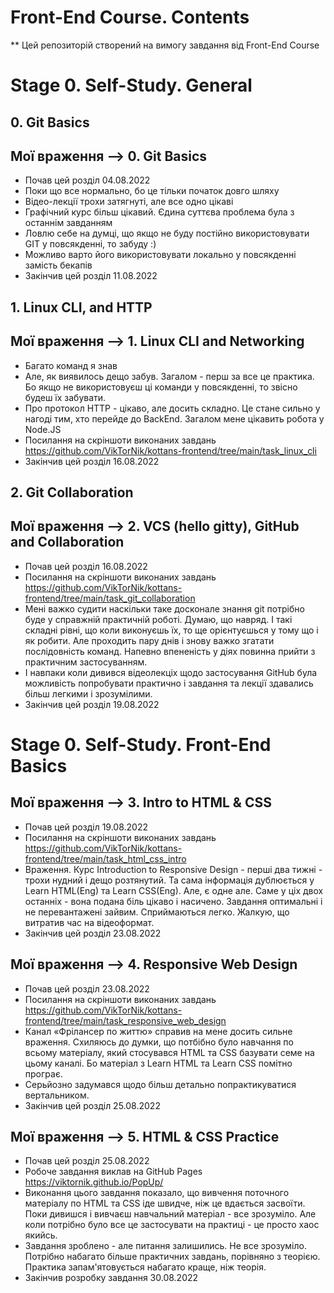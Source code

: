 # Front-End Course. Contents
** Цей репозиторій створений на вимогу завдання від Front-End Course

# Stage 0. Self-Study. General

## 0. Git Basics

## Мої враження --> 0. Git Basics
* Почав цей розділ 04.08.2022
* Поки що все нормально, бо це тільки початок довго шляху
* Відео-лекції трохи затягнуті, але все одно цікаві
* Графічний курс більш цікавий. Єдина суттєва проблема була з останнім завданням
* Ловлю себе на думці, що якщо не буду постійно використовувати GIT у повсякденні, то забуду :)
* Можливо варто його використовувати локально у повсякденні замість бекапів
* Закінчив цей розділ 11.08.2022

## 1. Linux CLI, and HTTP

## Мої враження --> 1. Linux CLI and Networking
* Багато команд я знав
* Але, як виявилось дещо забув. Загалом - перш за все це практика. Бо якщо не використовуєш ці команди у повсякденні, то звісно будеш їх забувати.
* Про протокол HTTP - цікаво, але досить складно. Це стане сильно у нагоді тим, хто перейде до BackEnd. Загалом мене цікавить робота у Node.JS
* Посилання на скріншоти виконаних завдань 
https://github.com/VikTorNik/kottans-frontend/tree/main/task_linux_cli
* Закінчив цей розділ 16.08.2022

## 2. Git Collaboration

## Мої враження --> 2. VCS (hello gitty), GitHub and Collaboration
* Почав цей розділ 16.08.2022
* Посилання на скріншоти виконаних завдань 
https://github.com/VikTorNik/kottans-frontend/tree/main/task_git_collaboration
* Мені важко судити наскільки таке досконале знання git потрібно буде у справжній практичній роботі. Думаю, що навряд. І такі складні рівні, що коли виконуєшь їх, то ще орієнтуєшься у тому що і як робити. Але проходить пару днів і знову важко згатати послідовність команд. Напевно впененість у діях повинна прийти з практичним застосуванням.
* І навпаки коли дивився відеолекціх щодо застосування GitHub була можливість попробувати практично і завдання та лекції здавались більш легкими і зрозумілими.
* Закінчив цей розділ 19.08.2022

# Stage 0. Self-Study. Front-End Basics

## Мої враження --> 3. Intro to HTML & CSS
* Почав цей розділ 19.08.2022
* Посилання на скріншоти виконаних завдань 
https://github.com/VikTorNik/kottans-frontend/tree/main/task_html_css_intro
* Враження. Курс Introduction to Responsive Design - перші два тижні - трохи нудний і дещо розтянутий. Та сама інформація дублюється у Learn HTML(Eng) та Learn CSS(Eng). Але, є одне але. Саме у ціх двох останніх - вона подана біль цікаво і насичено. Завдання оптимальні і не перевантажені зайвим. Сприймаються легко. Жалкую, що витратив час на відеоформат.
* Закінчив цей розділ 23.08.2022

## Мої враження --> 4. Responsive Web Design
* Почав цей розділ 23.08.2022
* Посилання на скріншоти виконаних завдань 
https://github.com/VikTorNik/kottans-frontend/tree/main/task_responsive_web_design
* Канал «Фрілансер по життю» справив на мене досить сильне враження. Схиляюсь до думки, що потбібно було навчання по всьому матеріалу, який стосувався HTML та CSS базувати семе на цьому каналі. Бо матеріал з Learn HTML та Learn CSS помітно програє.
* Серьйозно задумався щодо більш детально попрактикуватися вертальником.
* Закінчив цей розділ 25.08.2022

## Мої враження --> 5. HTML & CSS Practice
* Почав цей розділ 25.08.2022
* Робоче завдання виклав на GitHub Pages
https://viktornik.github.io/PopUp/
* Виконання цього завдання показало, що вивчення поточного матеріалу по HTML та CSS іде швидче, ніж це вдається засвоїти. Поки дивишся і вивчаєш навчальний матеріал - все зрозуміло. Але коли потрібно було все це застосувати на практиці - це просто хаос якийсь. 
* Завдання зроблено - але питання залишились. Не все зрозуміло. Потрібно набагато більше практичних завдань, порівняно з теорією. Практика запам'ятовується набагато краще, ніж теорія.
* Закінчив розробку завдання 30.08.2022


